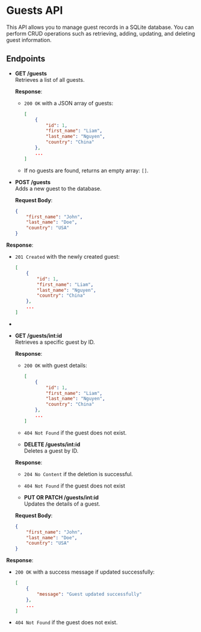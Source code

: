 # Guests API

This API allows you to manage guest records in a SQLite database. You can perform CRUD operations such as retrieving, adding, updating, and deleting guest information.

## Endpoints

- **GET /guests**  
  Retrieves a list of all guests.

  **Response**:  
  - `200 OK` with a JSON array of guests:
    ```json
    [
        {
            "id": 1,
            "first_name": "Liam",
            "last_name": "Nguyen",
            "country": "China"
        },
        ...
    ]
    ```
  - If no guests are found, returns an empty array: `[]`.

- **POST /guests**  
  Adds a new guest to the database.

  **Request Body**:
  ```json
  {
      "first_name": "John",
      "last_name": "Doe",
      "country": "USA"
  }

**Response**:  
- `201 Created` with the newly created guest:
  ```json
  [
      {
          "id": 1,
          "first_name": "Liam",
          "last_name": "Nguyen",
          "country": "China"
      },
      ...
  ]
  ```
-

- **GET /guests/int:id**  
  Retrieves a specific guest by ID.

  **Response**:  
  - `200 OK` with guest details:
    ```json
    [
        {
            "id": 1,
            "first_name": "Liam",
            "last_name": "Nguyen",
            "country": "China"
        },
        ...
    ]
    ```
  - `404 Not Found` if the guest does not exist.

  - **DELETE /guests/int:id**  
  Deletes a guest by ID.

  **Response**:  
  - `204 No Content` if the deletion is successful.
  - `404 Not Found` if the guest does not exist

  - **PUT OR PATCH /guests/int:id**  
  Updates the details of a guest.

  **Request Body**:
  ```json
  {
      "first_name": "John",
      "last_name": "Doe",
      "country": "USA"
  }
  
**Response**:  
- `200 OK` with a success message if updated successfully:
  ```json
  [
      {
          "message": "Guest updated successfully"
      },
      ...
  ]
  ```
- `404 Not Found` if the guest does not exist.